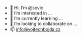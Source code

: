 - 👋 Hi, I’m @sovic
- 👀 I’m interested in ...
- 🌱 I’m currently learning ...
- 💞️ I’m looking to collaborate on ...
- 📫 info@vojtechbojda.cz

<!---
sovic/sovic is a ✨ special ✨ repository because its `README.md` (this file) appears on your GitHub profile.
You can click the Preview link to take a look at your changes.
--->
